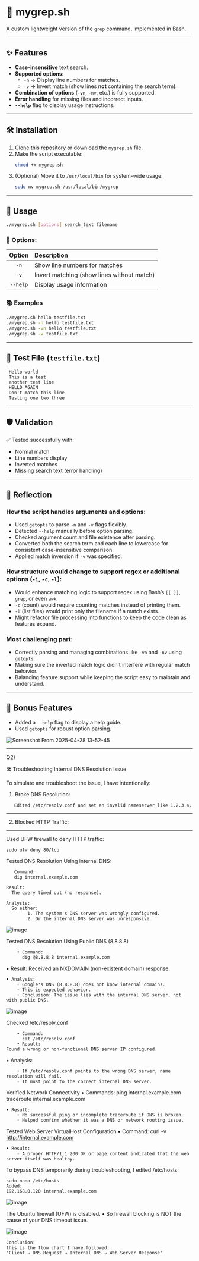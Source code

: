
# 📄 mygrep.sh

A custom lightweight version of the `grep` command, implemented in Bash.

---

## ✨ Features

- **Case-insensitive** text search.
- **Supported options**:
  - `-n` → Display line numbers for matches.
  - `-v` → Invert match (show lines **not** containing the search term).
- **Combination of options** (`-vn`, `-nv`, etc.) is fully supported.
- **Error handling** for missing files and incorrect inputs.
- **`--help`** flag to display usage instructions.

---

## 🛠️ Installation

1. Clone this repository or download the `mygrep.sh` file.
2. Make the script executable:
   ```bash
   chmod +x mygrep.sh
   ```
3. (Optional) Move it to `/usr/local/bin` for system-wide usage:
   ```bash
   sudo mv mygrep.sh /usr/local/bin/mygrep
   ```

---

## 🚀 Usage

```bash
./mygrep.sh [options] search_text filename
```

### 📌 Options:
| Option | Description                            |
|:------:|:---------------------------------------|
| `-n`   | Show line numbers for matches           |
| `-v`   | Invert matching (show lines without match) |
| `--help` | Display usage information             |

### 📚 Examples

```bash
./mygrep.sh hello testfile.txt
./mygrep.sh -n hello testfile.txt
./mygrep.sh -vn hello testfile.txt
./mygrep.sh -v testfile.txt
```

---

## 🧪 Test File (`testfile.txt`)
```
 Hello world
 This is a test
 another test line
 HELLO AGAIN
 Don't match this line
 Testing one two three
```

---

## 🛡️ Validation

✅ Tested successfully with:

- Normal match
- Line numbers display
- Inverted matches
- Missing search text (error handling)

---

## 🧠 Reflection

### How the script handles arguments and options:

- Used `getopts` to parse `-n` and `-v` flags flexibly.
- Detected `--help` manually before option parsing.
- Checked argument count and file existence after parsing.
- Converted both the search term and each line to lowercase for consistent case-insensitive comparison.
- Applied match inversion if `-v` was specified.

### How structure would change to support regex or additional options (`-i`, `-c`, `-l`):

- Would enhance matching logic to support regex using Bash’s `[[ ]]`, `grep`, or even `awk`.
- `-c` (count) would require counting matches instead of printing them.
- `-l` (list files) would print only the filename if a match exists.
- Might refactor file processing into functions to keep the code clean as features expand.

### Most challenging part:

- Correctly parsing and managing combinations like `-vn` and `-nv` using `getopts`.
- Making sure the inverted match logic didn’t interfere with regular match behavior.
- Balancing feature support while keeping the script easy to maintain and understand.

---

## 🎯 Bonus Features

- Added a `--help` flag to display a help guide.
- Used `getopts` for robust option parsing.


![Screenshot From 2025-04-28 13-52-45](https://github.com/user-attachments/assets/37e33629-6efd-428d-a449-25e263e693f3)

-----------------------------------------------------------------------------------------------------------------------------------------------------------------------------------------------------------------

Q2)

🛠️ Troubleshooting Internal DNS Resolution Issue


To simulate and troubleshoot the issue, I have intentionally:
1. Broke DNS Resolution:
```
   Edited /etc/resolv.conf and set an invalid nameserver like 1.2.3.4.
```
---
2. Blocked HTTP Traffic:
---
   Used UFW firewall to deny HTTP traffic:
  ```
 sudo ufw deny 80/tcp
  ```          
Tested DNS Resolution Using internal DNS:

       Command:
       dig internal.example.com
```
Result:
  The query timed out (no response).

Analysis:
  So either:
        1. The system's DNS server was wrongly configured.
        2. Or the internal DNS server was unresponsive.

```


![image](https://github.com/user-attachments/assets/198b4d16-032b-455a-9686-9cd7c09501b4)




Tested DNS Resolution Using Public DNS (8.8.8.8)
```
    • Command:
      dig @8.8.8.8 internal.example.com
```
• Result:
  Received an NXDOMAIN (non-existent domain) response.
```
• Analysis:
    ◦ Google's DNS (8.8.8.8) does not know internal domains.
    ◦ This is expected behavior.
    ◦ Conclusion: The issue lies with the internal DNS server, not with public DNS.
```


![image](https://github.com/user-attachments/assets/254ecdb2-1ca2-46c8-a1b3-06358e83919a)




Checked /etc/resolv.conf
```
    • Command:
      cat /etc/resolv.conf
    • Result:
Found a wrong or non-functional DNS server IP configured.
```

  • Analysis:

        
        ◦ If /etc/resolv.conf points to the wrong DNS server, name resolution will fail.
        ◦ It must point to the correct internal DNS server.



Verified Network Connectivity
    • Commands:
      ping internal.example.com
      traceroute internal.example.com

    
    • Result:
        ◦ No successful ping or incomplete traceroute if DNS is broken.
        ◦ Helped confirm whether it was a DNS or network routing issue.


Tested Web Server VirtualHost Configuration
    • Command:
      curl -v http://internal.example.com


    • Result:
        ◦ A proper HTTP/1.1 200 OK or page content indicated that the web server itself was healthy.




To bypass DNS temporarily during troubleshooting, I edited /etc/hosts:
```
sudo nano /etc/hosts
Added:
192.168.0.120 internal.example.com
```


![image](https://github.com/user-attachments/assets/46704ff2-2d7e-4d78-9a26-898bddb7d52b)




The Ubuntu firewall (UFW) is disabled.
    • So firewall blocking is NOT the cause of your DNS timeout issue.


![image](https://github.com/user-attachments/assets/7f303a2b-e54e-47ef-9b44-77d3984951b8)


```
Conclusion:
this is the flow chart I have followed:
"Client → DNS Request → Internal DNS → Web Server Response"

```

